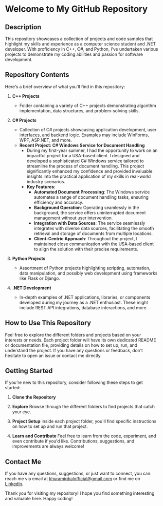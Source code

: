 # Welcome to My GitHub Repository

## Description

This repository showcases a collection of projects and code samples that highlight my skills and experience as a computer science student and .NET developer. With proficiency in C++, C#, and Python, I've undertaken various projects to demonstrate my coding abilities and passion for software development.

## Repository Contents

Here's a brief overview of what you'll find in this repository:

1. **C++ Projects**
   - Folder containing a variety of C++ projects demonstrating algorithm implementation, data structures, and problem-solving skills.

2. **C# Projects**
   - Collection of C# projects showcasing application development, user interfaces, and backend logic. Examples may include WinForms, WPF, ASP.NET, and more.
   - **Recent Project: C# Windows Service for Document Handling**
     - During my first-year summer, I had the opportunity to work on an impactful project for a USA-based client. I designed and developed a sophisticated C# Windows service tailored to streamline the process of document handling. This project significantly enhanced my confidence and provided invaluable insights into the practical application of my skills in real-world industry scenarios.
     - **Key Features**:
       - **Automated Document Processing**: The Windows service automates a range of document handling tasks, ensuring efficiency and accuracy.
       - **Background Operation**: Operating seamlessly in the background, the service offers uninterrupted document management without user intervention.
       - **Integration with Data Sources**: The service seamlessly integrates with diverse data sources, facilitating the smooth retrieval and storage of documents from multiple locations.
       - **Client-Centric Approach**: Throughout the project, I maintained close communication with the USA-based client to align the solution with their precise requirements.

3. **Python Projects**
   - Assortment of Python projects highlighting scripting, automation, data manipulation, and possibly web development using frameworks like Flask or Django.

4. **.NET Development**
   - In-depth examples of .NET applications, libraries, or components developed during my journey as a .NET enthusiast. These might include REST API integrations, database interactions, and more.

## How to Use This Repository

Feel free to explore the different folders and projects based on your interests or needs. Each project folder will have its own dedicated README or documentation file, providing details on how to set up, run, and understand the project. If you have any questions or feedback, don't hesitate to open an issue or contact me directly.

## Getting Started

If you're new to this repository, consider following these steps to get started:

1. **Clone the Repository**
   
2. **Explore**
Browse through the different folders to find projects that catch your eye.

3. **Project Setup**
Inside each project folder, you'll find specific instructions on how to set up and run that project.

4. **Learn and Contribute**
Feel free to learn from the code, experiment, and even contribute if you'd like. Contributions, suggestions, and improvements are always welcome!

## Contact Me

If you have any questions, suggestions, or just want to connect, you can reach me via email at khuramiqbalofficial@gmail.com or find me on [LinkedIn](https://www.linkedin.com/in/khuram-iqbal/).

Thank you for visiting my repository! I hope you find something interesting and valuable here. Happy coding!

